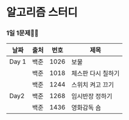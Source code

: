 # 알고리즘 스터디

### 1일 1문제💪🧠

| 날짜  | 출처 | 번호 | 제목               |
| ----- | ---- | ---- | ------------------ |
| Day 1 | 백준 | 1026 | 보물               |
|       | 백준 | 1018 | 체스판 다시 칠하기 |
|       | 백준 | 1244 | 스위치 켜고 끄기   |
| Day2  | 백준 | 1268 | 임시반장 정하기    |
|       | 백준 | 1436 | 영화감독 숌        |

